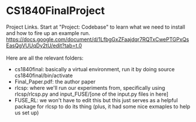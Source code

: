 # CS1840FinalProject
Project Links.  Start at "Project: Codebase" to learn what we need to install and how to fire up an example run.
<br>
https://docs.google.com/document/d/1LfbgGxZFaajdqr7RQTxCwePTGPxQsEasQgVUUqDy2tU/edit?tab=t.0
<br><br>
Here are all the relevant folders:
- cs1840final: basically a virtual environment, run it by doing source cs1840final/bin/activate
- Final_Paper.pdf: the author paper
- rlcsp: where we'll run our experiments from, specifically using rlcsp/rlcsp.py and input_FUSE/[one of the input.py files in here]
- FUSE_RL: we won't have to edit this but this just serves as a helpful package for rlcsp to do its thing (plus, it had some nice exmaples to help us set up)
